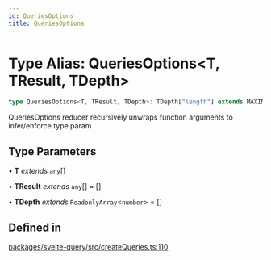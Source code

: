 ```yaml
---
id: QueriesOptions
title: QueriesOptions
---
```


# Type Alias: QueriesOptions\<T, TResult, TDepth\>

```ts
type QueriesOptions<T, TResult, TDepth>: TDepth["length"] extends MAXIMUM_DEPTH ? QueryObserverOptionsForCreateQueries[] : T extends [] ? [] : T extends [infer Head] ? [...TResult, GetOptions<Head>] : T extends [infer Head, ...(infer Tail)] ? QueriesOptions<[...Tail], [...TResult, GetOptions<Head>], [...TDepth, 1]> : ReadonlyArray<unknown> extends T ? T : T extends QueryObserverOptionsForCreateQueries<infer TQueryFnData, infer TError, infer TData, infer TQueryKey>[] ? QueryObserverOptionsForCreateQueries<TQueryFnData, TError, TData, TQueryKey>[] : QueryObserverOptionsForCreateQueries[];
```

QueriesOptions reducer recursively unwraps function arguments to infer/enforce type param

## Type Parameters

• **T** *extends* `any`[]

• **TResult** *extends* `any`[] = []

• **TDepth** *extends* `ReadonlyArray`\<`number`\> = []

## Defined in

[packages/svelte-query/src/createQueries.ts:110](https://github.com/TanStack/query/blob/27861961bbb36e9bc25fcd45cff21b5645f02f9b/packages/svelte-query/src/createQueries.ts#L110)
